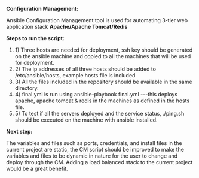 <B>Configuration Management:</B>

Ansible Configuration Management tool is used for automating 3-tier web application stack <B>Apache/Apache Tomcat/Redis</B>

<B>Steps to run the script:</B>
<ol>
<li>1) Three hosts are needed for deployment, ssh key should be generated on the ansible machine and copied to all the machines that will be used for deployment.</li>
<li>2) The ip addresses of all three hosts should be added to /etc/ansible/hosts, example hosts file is included</li>
<li>3) All the files included in the repository should be available in the same directory.</li>
<li>4) final.yml is run using ansible-playbook final.yml ---this deploys apache, apache tomcat & redis in the machines as defined in the hosts file.</li>
<li>5) To test if all the servers deployed and the service status, ./ping.sh should be executed on the machine with ansible installed.</li> 
</ol>

<B>Next step:</B>


The variables and files such as ports, credentials, and install files in the current project are static, the CM script should be improved to make the variables and files to be dynamic in nature for the user to change and deploy through the CM. Adding a load balanced stack to the current project would be a great benefit.
